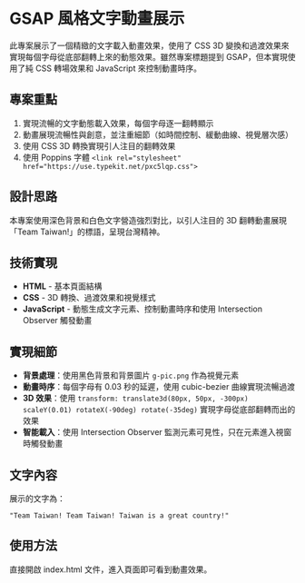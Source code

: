 # GSAP 風格文字動畫展示

此專案展示了一個精緻的文字載入動畫效果，使用了 CSS 3D 變換和過渡效果來實現每個字母從底部翻轉上來的動態效果。雖然專案標題提到 GSAP，但本實現使用了純 CSS 轉場效果和 JavaScript 來控制動畫時序。

## 專案重點

1. 實現流暢的文字動態載入效果，每個字母逐一翻轉顯示
2. 動畫展現流暢性與創意，並注重細節（如時間控制、緩動曲線、視覺層次感）
3. 使用 CSS 3D 轉換實現引人注目的翻轉效果
4. 使用 Poppins 字體 `<link rel="stylesheet" href="https://use.typekit.net/pxc5lqp.css">`

## 設計思路

本專案使用深色背景和白色文字營造強烈對比，以引人注目的 3D 翻轉動畫展現「Team Taiwan!」的標語，呈現台灣精神。

## 技術實現

- **HTML** - 基本頁面結構
- **CSS** - 3D 轉換、過渡效果和視覺樣式
- **JavaScript** - 動態生成文字元素、控制動畫時序和使用 Intersection Observer 觸發動畫

## 實現細節

- **背景處理**：使用黑色背景和背景圖片 `g-pic.png` 作為視覺元素
- **動畫時序**：每個字母有 0.03 秒的延遲，使用 cubic-bezier 曲線實現流暢過渡
- **3D 效果**：使用 `transform: translate3d(80px, 50px, -300px) scaleY(0.01) rotateX(-90deg) rotate(-35deg)` 實現字母從底部翻轉而出的效果
- **智能載入**：使用 Intersection Observer 監測元素可見性，只在元素進入視窗時觸發動畫

## 文字內容

展示的文字為：

```
"Team Taiwan! Team Taiwan! Taiwan is a great country!"
```

## 使用方法

直接開啟 index.html 文件，進入頁面即可看到動畫效果。
